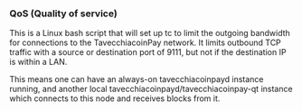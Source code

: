 ### QoS (Quality of service) ###

This is a Linux bash script that will set up tc to limit the outgoing bandwidth for connections to the TavecchiacoinPay network. It limits outbound TCP traffic with a source or destination port of 9111, but not if the destination IP is within a LAN.

This means one can have an always-on tavecchiacoinpayd instance running, and another local tavecchiacoinpayd/tavecchiacoinpay-qt instance which connects to this node and receives blocks from it.
